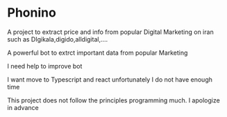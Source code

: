 # Phonino
A project to extract price and info from popular Digital Marketing on iran such as DIgikala,digido,alldigital,....

A powerful bot to extrct important data from popular Marketing

I need help to improve bot

I want move to Typescript and react unfortunately I do not have enough time

This project does not follow the principles programming much. I apologize in advance
